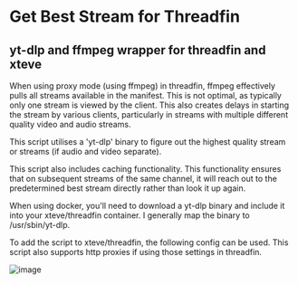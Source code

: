 # Get Best Stream for Threadfin
## yt-dlp and ffmpeg wrapper for threadfin and xteve

When using proxy mode (using ffmpeg) in threadfin, ffmpeg effectively pulls all streams available in the manifest. This is not optimal, as typically only one stream is viewed by the client. This also creates delays in starting the stream by various clients, particularly in streams with multiple different quality video and audio streams.

This script utilises a 'yt-dlp' binary to figure out the highest quality stream or streams (if audio and video separate).

This script also includes caching functionality. This functionality ensures that on subsequent streams of the same channel, it will reach out to the predetermined best stream directly rather than look it up again.

When using docker, you'll need to download a yt-dlp binary and include it into your xteve/threadfin container. I generally map the binary to /usr/sbin/yt-dlp.

To add the script to xteve/threadfin, the following config can be used. This script also supports http proxies if using those settings in threadfin.

![image](https://github.com/user-attachments/assets/a664adad-1c65-4bd8-a711-b916a84b581a)
